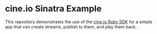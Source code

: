 # cine.io Sinatra Example

This repository demonstrates the use of the [cine.io Ruby SDK][cineio-ruby] for a simple app that can create streams, publish to them, and play them back.

<!-- external links -->
[cineio-ruby]:https://github.com/cine-io/cineio-ruby
